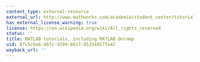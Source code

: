 ```yaml
---
content_type: external-resource
external_url: http://www.mathworks.com/academia/student_center/tutorials/mltutorial_launchpad.html
has_external_license_warning: true
license: https://en.wikipedia.org/wiki/All_rights_reserved
status: ''
title: MATLAB tutorials, including MATLAB Onramp
uid: 87c5c9a6-46fc-4599-8617-85334857fe42
wayback_url: ''
---
```

